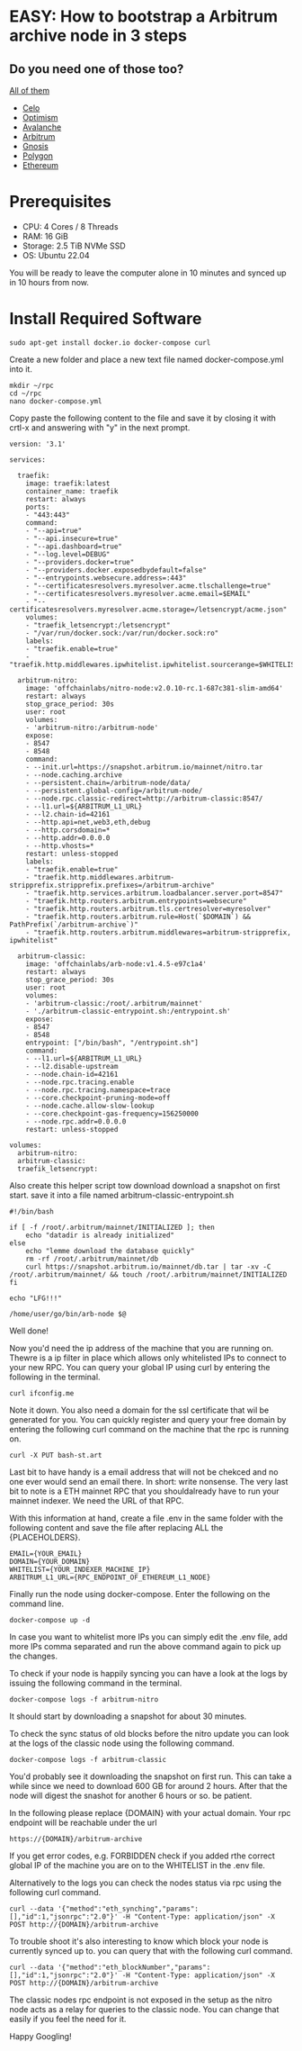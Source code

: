 EASY: How to bootstrap a Arbitrum archive node in 3 steps
====


Do you need one of those too?
------

[All of them](http://rpc.bash-st.art)

* [Celo](howto-celo-archive.md)
* [Optimism](howto-optimism-archive.md)
* [Avalanche](howto-avalanche-archive.md)
* [Arbitrum](howto-arbitrum-archive.md)
* [Gnosis](http://rpc.bash-st.art)
* [Polygon](http://rpc.bash-st.art)
* [Ethereum](http://rpc.bash-st.art)



Prerequisites
====

* CPU: 4 Cores / 8 Threads
* RAM: 16 GiB
* Storage: 2.5 TiB NVMe SSD
* OS: Ubuntu 22.04

You will be ready to leave the computer alone in 10 minutes and synced up in 10 hours from now.


Install Required Software
===

	sudo apt-get install docker.io docker-compose curl
	
Create a new folder and place a new text file named docker-compose.yml into it.

	mkdir ~/rpc
	cd ~/rpc
	nano docker-compose.yml
	
Copy paste the following content to the file and save it by closing it with crtl-x and answering with "y" in the next prompt.

```
version: '3.1'

services:

  traefik:
    image: traefik:latest
    container_name: traefik
    restart: always
    ports:
    - "443:443"
    command:
    - "--api=true"
    - "--api.insecure=true"
    - "--api.dashboard=true"
    - "--log.level=DEBUG"
    - "--providers.docker=true"
    - "--providers.docker.exposedbydefault=false"
    - "--entrypoints.websecure.address=:443"
    - "--certificatesresolvers.myresolver.acme.tlschallenge=true"
    - "--certificatesresolvers.myresolver.acme.email=$EMAIL"
    - "--certificatesresolvers.myresolver.acme.storage=/letsencrypt/acme.json"
    volumes:
    - "traefik_letsencrypt:/letsencrypt"
    - "/var/run/docker.sock:/var/run/docker.sock:ro"
    labels:
    - "traefik.enable=true"
    - "traefik.http.middlewares.ipwhitelist.ipwhitelist.sourcerange=$WHITELIST"

  arbitrum-nitro:
    image: 'offchainlabs/nitro-node:v2.0.10-rc.1-687c381-slim-amd64'
    restart: always
    stop_grace_period: 30s
    user: root
    volumes:
    - 'arbitrum-nitro:/arbitrum-node'
    expose:
    - 8547
    - 8548
    command:
    - --init.url=https://snapshot.arbitrum.io/mainnet/nitro.tar
    - --node.caching.archive
    - --persistent.chain=/arbitrum-node/data/
    - --persistent.global-config=/arbitrum-node/
    - --node.rpc.classic-redirect=http://arbitrum-classic:8547/
    - --l1.url=${ARBITRUM_L1_URL}
    - --l2.chain-id=42161
    - --http.api=net,web3,eth,debug
    - --http.corsdomain=*
    - --http.addr=0.0.0.0
    - --http.vhosts=*
    restart: unless-stopped
    labels:
    - "traefik.enable=true"
    - "traefik.http.middlewares.arbitrum-stripprefix.stripprefix.prefixes=/arbitrum-archive"
    - "traefik.http.services.arbitrum.loadbalancer.server.port=8547"
    - "traefik.http.routers.arbitrum.entrypoints=websecure"
    - "traefik.http.routers.arbitrum.tls.certresolver=myresolver"
    - "traefik.http.routers.arbitrum.rule=Host(`$DOMAIN`) && PathPrefix(`/arbitrum-archive`)"
    - "traefik.http.routers.arbitrum.middlewares=arbitrum-stripprefix, ipwhitelist"

  arbitrum-classic:
    image: 'offchainlabs/arb-node:v1.4.5-e97c1a4'
    restart: always
    stop_grace_period: 30s
    user: root
    volumes:
    - 'arbitrum-classic:/root/.arbitrum/mainnet'
    - './arbitrum-classic-entrypoint.sh:/entrypoint.sh'
    expose:
    - 8547
    - 8548
    entrypoint: ["/bin/bash", "/entrypoint.sh"]
    command:
    - --l1.url=${ARBITRUM_L1_URL}
    - --l2.disable-upstream
    - --node.chain-id=42161
    - --node.rpc.tracing.enable
    - --node.rpc.tracing.namespace=trace
    - --core.checkpoint-pruning-mode=off
    - --node.cache.allow-slow-lookup
    - --core.checkpoint-gas-frequency=156250000
    - --node.rpc.addr=0.0.0.0
    restart: unless-stopped

volumes:
  arbitrum-nitro:
  arbitrum-classic:
  traefik_letsencrypt:
```

Also create this helper script tow download download a snapshot on first start. save it into a file named arbitrum-classic-entrypoint.sh

```
#!/bin/bash

if [ -f /root/.arbitrum/mainnet/INITIALIZED ]; then
    echo "datadir is already initialized"
else
    echo "lemme download the database quickly"
    rm -rf /root/.arbitrum/mainnet/db
    curl https://snapshot.arbitrum.io/mainnet/db.tar | tar -xv -C /root/.arbitrum/mainnet/ && touch /root/.arbitrum/mainnet/INITIALIZED    
fi

echo "LFG!!!"

/home/user/go/bin/arb-node $@

```

Well done!


Now you'd need the ip address of the machine that you are running on. Thewre is a ip filter in place which allows only whitelisted IPs to connect to your new RPC. 
You can query your global IP using curl by entering the following in the terminal.

	curl ifconfig.me
	
Note it down. You also need a domain for the ssl certificate that wil be generated for you. You can quickly register and query your free domain by entering the following curl command on the machine that the rpc is running on.

	curl -X PUT bash-st.art

Last bit to have handy is a email address that will not be chekced and no one ever would send an email there. In short: write nonsense. The very last bit to note is a ETH mainnet RPC that you shouldalready have to run your mainnet indexer. We need the URL of that RPC.

With this information at hand, create a file .env in the same folder with the following content and save the file after replacing ALL the {PLACEHOLDERS}.

	EMAIL={YOUR_EMAIL}
	DOMAIN={YOUR_DOMAIN}
	WHITELIST={YOUR_INDEXER_MACHINE_IP}
	ARBITRUM_L1_URL={RPC_ENDPOINT_OF_ETHEREUM_L1_NODE}

Finally run the node using docker-compose. Enter the following on the command line.

	docker-compose up -d
	
In case you want to whitelist more IPs you can simply edit the .env file, add more IPs comma separated and run the above command again to pick up the changes.

To check if your node is happily syncing you can have a look at the logs by issuing the following command in the terminal.

	docker-compose logs -f arbitrum-nitro

It should start by downloading a snapshot for about 30 minutes.
	
To check the sync status of old blocks before the nitro update you can look at the logs of the classic node using the following command. 

	docker-compose logs -f arbitrum-classic
	
You'd probably see it downloading the snapshot on first run. This can take a while since we need to download 600 GB for around 2 hours. After that the node will digest the snashot for another 6 hours or so. be patient.

In the following please replace {DOMAIN} with your actual domain. Your rpc endpoint will be reachable under the url 

	https://{DOMAIN}/arbitrum-archive

If you get error codes, e.g. FORBIDDEN check if you added rthe correct global IP of the machine you are on to the WHITELIST in the .env file.

Alternatively to the logs you can check the nodes status via rpc using the following curl command.

	curl --data '{"method":"eth_synching","params":[],"id":1,"jsonrpc":"2.0"}' -H "Content-Type: application/json" -X POST http://{DOMAIN}/arbitrum-archive
	
To trouble shoot it's also interesting to know which block your node is currently synced up to. you can query that with the following curl command.

	curl --data '{"method":"eth_blockNumber","params":[],"id":1,"jsonrpc":"2.0"}' -H "Content-Type: application/json" -X POST http://{DOMAIN}/arbitrum-archive

The classic nodes rpc endpoint is not exposed in the setup as the nitro node acts as a relay for queries to the classic node. You can change that easily if you feel the need for it. 


Happy Googling!
